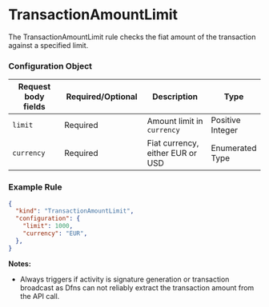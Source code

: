 # TransactionAmountLimit

The TransactionAmountLimit rule checks the fiat amount of the transaction against a specified limit.

### Configuration Object

<table><thead><tr><th width="199">Request body fields</th><th width="185">Required/Optional</th><th width="218">Description</th><th>Type</th></tr></thead><tbody><tr><td><code>limit</code></td><td>Required</td><td>Amount limit in <code>currency</code></td><td>Positive Integer</td></tr><tr><td><code>currency</code></td><td>Required</td><td>Fiat currency, either EUR or USD</td><td>Enumerated Type</td></tr></tbody></table>

### Example Rule <a href="#request-example.1" id="request-example.1"></a>

```json
{
  "kind": "TransactionAmountLimit",
  "configuration": {
    "limit": 1000,
    "currency": "EUR",
  },
}
```

**Notes:**

* Always triggers if activity is signature generation or transaction broadcast as Dfns can not reliably extract the transaction amount from the API call.
